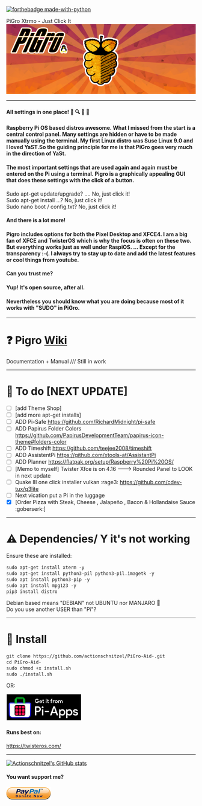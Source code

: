 [![forthebadge made-with-python](http://ForTheBadge.com/images/badges/made-with-python.svg)](https://www.python.org/)

PiGro Xtrmo - Just Click It
![GUI](https://github.com/actionschnitzel/tingsandstuff/blob/main/header%20X.png)
****
#### All settings in one place! :key: :mag: :hammer: :toilet:   
    
#### Raspberry Pi OS based distros awesome. What I missed from the start is a central control panel. Many settings are hidden or have to be made manually using the terminal. My first Ĺinux distro was Suse Linux 9.0 and I loved YaST.So the guiding principle for me is that PiGro goes very much in the direction of YaSt.     
    
#### The most important settings that are used again and again must be entered on the Pi using a terminal. Pigro is a graphically appealing GUI that does these settings with the click of a button.     
    
Sudo apt-get update/upgrade? .... No, just click it!     
Sudo apt-get install ...? No, just click it!     
Sudo nano boot / config.txt? No, just click it!     
    
#### And there is a lot more! 


#### Pigro includes options for both the Pixel Desktop and XFCE4. I am a big fan of XFCE and TwisterOS which is why the focus is often on these two. But everything works just as well under RaspiOS. ... Except for the transparency :-(. I always try to stay up to date and add the latest features or cool things from youtube.

#### Can you trust me?
#### Yup! It's open source, after all.
#### Nevertheless you should know what you are doing because most of it works with "SUDO" in PiGro.
****
 
#  :question: Pigro [Wiki](https://github.com/actionschnitzel/PiGro-Aid-/wiki)   
Documentation + Manual   /// Still in work 
****
#  :rocket: To do [NEXT UPDATE]
- [ ] [add Theme Shop] 
- [ ] [add more apt-get installs] 
- [ ] ADD Pi-Safe https://github.com/RichardMidnight/pi-safe
- [ ] ADD Papirus Folder Colors https://github.com/PapirusDevelopmentTeam/papirus-icon-theme#folders-color
- [ ] ADD Timeshift https://github.com/teejee2008/timeshift
- [ ] ADD AssistentPi https://github.com/xtools-at/AssistantPi
- [ ] ADD Planner https://flatpak.org/setup/Raspberry%20Pi%20OS/
- [ ] [Memo to myself] Twister Xfce is on 4.16 ---> Rounded Panel to LOOK in next update
- [ ] Quake III one click installer vulkan :rage3: https://github.com/cdev-tux/q3lite
- [ ] Next vication put a Pi in the luggage
- [x] [Order Pizza with Steak, Cheese , Jalapeño , Bacon & Hollandaise Sauce :goberserk:]
****
# :warning: Dependencies/ Y it's not working    
  Ensure these are installed:  
```    
sudo apt-get install xterm -y
sudo apt-get install python3-pil python3-pil.imagetk -y
sudo apt install python3-pip -y
sudo apt install mpg123 -y
pip3 install distro
```

 Debian based means "DEBIAN" not UBUNTU nor MANJARO  :shit:   
 Do you use another USER than "Pi"?    

****

# :floppy_disk: Install

```
git clone https://github.com/actionschnitzel/PiGro-Aid-.git
cd PiGro-Aid-
sudo chmod +x install.sh
sudo ./install.sh
```       
    
OR:    
    
[![badge](https://github.com/Botspot/pi-apps/blob/master/icons/badge.png?raw=true)](https://github.com/Botspot/pi-apps)  




#### Runs best on:    
https://twisteros.com/    
****    
[![Actionschnitzel's GitHub stats](https://github-readme-stats.vercel.app/api?username=actionschnitzel)](https://github.com/actionschnitzel/github-readme-stats)

#### You want support me?    

[![badge](https://github.com/actionschnitzel/tingsandstuff/blob/main/kisspng-donation-computer-icons-portable-network-graphics-5b972c7ded3449.9709889315366339819716.png)](https://paypal.me/actionschnitzel?locale.x=de_DE)  
